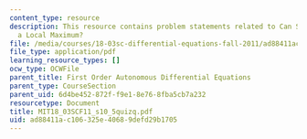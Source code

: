 ```yaml
---
content_type: resource
description: This resource contains problem statements related to Can Solutions have
  a Local Maximum?
file: /media/courses/18-03sc-differential-equations-fall-2011/ad88411ac106325e40689defd29b1705_MIT18_03SCF11_s10_5quizq.pdf
file_type: application/pdf
learning_resource_types: []
ocw_type: OCWFile
parent_title: First Order Autonomous Differential Equations
parent_type: CourseSection
parent_uid: 6d4be452-872f-f9e1-8e76-8fba5cb7a232
resourcetype: Document
title: MIT18_03SCF11_s10_5quizq.pdf
uid: ad88411a-c106-325e-4068-9defd29b1705
---
```

